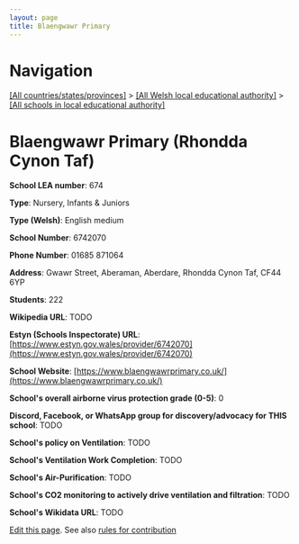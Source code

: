 ```yaml
---
layout: page
title: Blaengwawr Primary
---
```

# Navigation

[[All countries/states/provinces]](../../..) > [[All Welsh local educational authority]](../..) > [[All schools in local educational authority]](..)

# Blaengwawr Primary (Rhondda Cynon Taf)

**School LEA number**: 674

**Type**: Nursery, Infants & Juniors

**Type (Welsh)**: English medium

**School Number**: 6742070

**Phone Number**: 01685 871064

**Address**: Gwawr Street, Aberaman, Aberdare, Rhondda Cynon Taf, CF44 6YP

**Students**: 222

**Wikipedia URL**: TODO

**Estyn (Schools Inspectorate) URL**: [https://www.estyn.gov.wales/provider/6742070](https://www.estyn.gov.wales/provider/6742070)

**School Website**: [https://www.blaengwawrprimary.co.uk/](https://www.blaengwawrprimary.co.uk/)

**School's overall airborne virus protection grade (0-5)**: 0

**Discord, Facebook, or WhatsApp group for discovery/advocacy for THIS school**: TODO

**School's policy on Ventilation**: TODO

**School's Ventilation Work Completion**: TODO

**School's Air-Purification**: TODO

**School's CO2 monitoring to actively drive ventilation and filtration**: TODO

**School's Wikidata URL**: TODO




[Edit this page](https://github.com/ventilate-schools/Wales/edit/prif/./Rhondda_Cynon_Taf/Blaengwawr_Primary.md). See also [rules for contribution](../../../contribution-rules/)